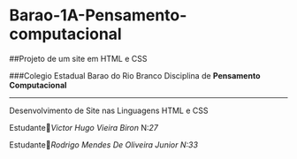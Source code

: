 # Barao-1A-Pensamento-computacional
##Projeto de um site em HTML e CSS

###Colegio Estadual Barao do Rio Branco
Disciplina de **Pensamento Computacional**

_ _ _

Desenvolvimento de Site nas Linguagens HTML e CSS

Estudante🥇*Victor Hugo Vieira Biron* N:*27*

Estudante🥈*Rodrigo Mendes De Oliveira Junior* *N:33*
